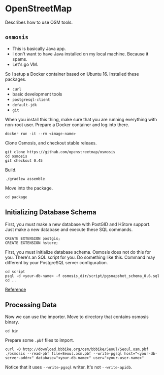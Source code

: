 OpenStreetMap
=============

Describes how to use OSM tools.



`osmosis`
---------

- This is basically Java app.
- I don't want to have Java installed on my local machine. Because it spams.
- Let's go VM.

So I setup a Docker container based on Ubuntu 16.
Installed these packages.

- `curl`
- basic development tools
- `postgresql-client`
- `default-jdk`
- `git`

When you install this thing, make sure that you are running everything with non-root user.
Prepare a Docker container and log into there.

    docker run -it --rm <image-name>

Clone Osmosis, and checkout stable releaes.

    git clone https://github.com/openstreetmap/osmosis
    cd osmosis
    git checkout 0.45
    
Build.

    ./gradlew assemble
    
Move into the package.

    cd package
    
    
    
    
Initializing Database Schema
-------------------
First, you must make a new database with PostGID and HStore support.
Just make a new database and execute these SQL commands.

    CREATE EXTENSION postgis;
    CREATE EXTENSION hstore;

First, you must initialize database schema. Osmosis does not do this for you.
There's an SQL script for you. Do something like this. Command may different
by your PostgreSQL server configuration.

    cd script
    psql -d <your-db-name> -f osmosis_dir/script/pgsnapshot_schema_0.6.sql
    cd ..

[Reference](http://wiki.openstreetmap.org/wiki/Osmosis/PostGIS_Setup#Create_and_Initialise_Database)
    
    
    
    

Processing Data
---------------
Now we can use the importer. Move to directory that contains osmosis binary.

    cd bin

Prepare some `.pbf` files to import.

    curl -O http://download.bbbike.org/osm/bbbike/Seoul/Seoul.osm.pbf
    ./osmosis --read-pbf file=Seoul.osm.pbf --write-pgsql host="<your-db-server-addr>" database="<your-db-name>" user="<your-user-name>"
    
Notice that it uses `--write-pgsql` writer. It's not `--write-apidb`.



